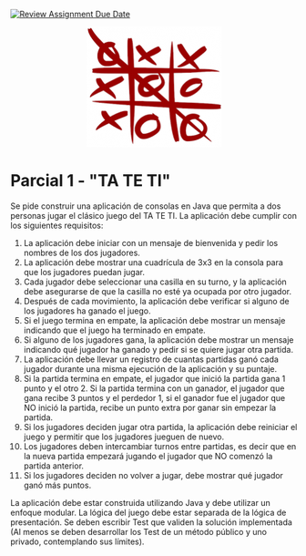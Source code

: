 [![Review Assignment Due Date](https://classroom.github.com/assets/deadline-readme-button-24ddc0f5d75046c5622901739e7c5dd533143b0c8e959d652212380cedb1ea36.svg)](https://classroom.github.com/a/eSayIMqZ)
<p align="center">
  <img src="./docs/_images/img.png" alt="TA TE TI"/>
</p>

# Parcial 1 - "TA TE TI"

Se pide construir una aplicación de consolas en Java que permita a 
dos personas jugar el clásico juego del TA TE TI. 
La aplicación debe cumplir con los siguientes requisitos:

1. La aplicación debe iniciar con un mensaje de bienvenida y pedir los nombres de los dos jugadores. 
2. La aplicación debe mostrar una cuadrícula de 3x3 en la consola para que los jugadores puedan jugar. 
3. Cada jugador debe seleccionar una casilla en su turno, y la aplicación debe asegurarse de que la casilla no esté ya ocupada por otro jugador. 
4. Después de cada movimiento, la aplicación debe verificar si alguno de los jugadores ha ganado el juego. 
5. Si el juego termina en empate, la aplicación debe mostrar un mensaje indicando que el juego ha terminado en empate. 
6. Si alguno de los jugadores gana, la aplicación debe mostrar un mensaje indicando qué jugador ha ganado y pedir si se quiere jugar otra partida. 
7. La aplicación debe llevar un registro de cuantas partidas ganó cada jugador durante una misma ejecución de la aplicación y su puntaje. 
8. Si la partida termina en empate, el jugador que inició la partida gana 1 punto y el otro 2. Si la partida termina con un ganador, el jugador que gana recibe 3 puntos y el perdedor 1, si el ganador fue el jugador que NO inició la partida, recibe un punto extra por ganar sin empezar la partida. 
9. Si los jugadores deciden jugar otra partida, la aplicación debe reiniciar el juego y permitir que los jugadores jueguen de nuevo. 
10. Los jugadores deben intercambiar turnos entre partidas, es decir que en la nueva partida empezará jugando el jugador que NO comenzó la partida anterior. 
11. Si los jugadores deciden no volver a jugar, debe mostrar qué jugador ganó más puntos.

La aplicación debe estar construida utilizando Java y debe utilizar un 
enfoque modular. La lógica del juego debe estar separada de la lógica de 
presentación. Se deben escribir Test que validen la solución implementada 
(Al menos se deben desarrollar los Test de un método público y uno privado, 
contemplando sus límites).
